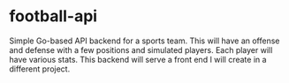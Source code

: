 # football-api
Simple Go-based API backend for a sports team. This will have an offense and defense with a few positions and simulated players. Each player will have various stats. This backend will serve a front end I will create in a different project. 
